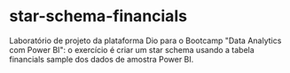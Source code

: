 # star-schema-financials
Laboratório de projeto da plataforma Dio para o Bootcamp "Data Analytics com Power BI": o exercício é criar um star schema usando a tabela financials sample dos dados de amostra Power BI.
